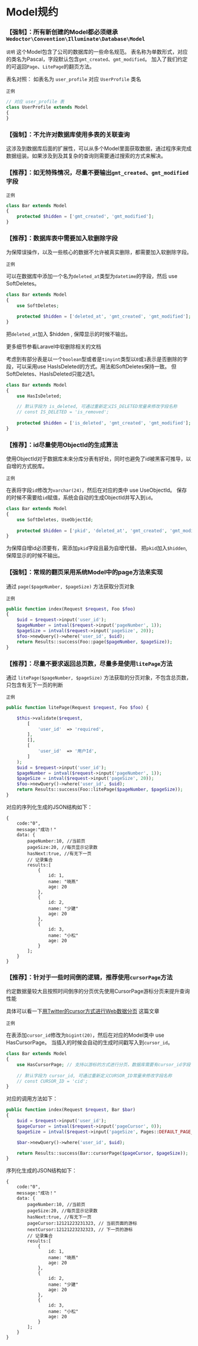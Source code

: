 # Model规约

### 【强制】：所有新创建的Model都必须继承`Wedoctor\Convention\Illuminate\Database\Model`
`说明` 这个Model包含了公司的数据库的一些命名规范。
表名称为单数形式，对应的类名为Pascal，字段默认包含`gmt_created`、`gmt_modified`。
加入了我们约定的可返回`Page`、`LitePage`的翻页方法。

表名对照： 如表名为 `user_profile` 对应 `UserProfile` 类名 

`正例`
```php
// 对应 user_profile 表
class UserProfile extends Model
{
}
```


### 【强制】：不允许对数据库使用多表的关联查询
这涉及到数据库后面的扩展性，可以从多个Model里面获取数据，通过程序来完成数据组装。如果涉及到及其复杂的查询则需要通过搜索的方式来解决。

### 【推荐】：如无特殊情况，尽量不要输出`gmt_created`、`gmt_modified`字段

`正例`

```php
class Bar extends Model
{
    protected $hidden = ['gmt_created', 'gmt_modified'];
}
```

### 【推荐】：数据库表中需要加入软删除字段
为保障误操作，以及一些核心的数据不允许被真实删除，都需要加入软删除字段。

`正例`

可以在数据库中添加一个名为`deleted_at`类型为`datetime`的字段，然后 use SoftDeletes。
```php
class Bar extends Model
{
    use SoftDeletes;

    protected $hidden = ['deleted_at', 'gmt_created', 'gmt_modified'];
}
```
把`deleted_at`加入 $hidden , 保障显示的时候不输出。

更多细节参看Laravel中软删除相关的文档

考虑到有部分表是以一个`boolean`型或者是`tinyint`类型以`0`或`1`表示是否删除的字段，可以采用use HasIsDeleted的方式。用法和SoftDeletes保持一致。
但SoftDeletes、HasIsDeleted只能2选1。

```php
class Bar extends Model
{
    use HasIsDeleted;

    // 默认字段为 is_deleted, 可通过重新定义IS_DELETED常量来修改字段名称
    // const IS_DELETED = 'is_removed';
    
    protected $hidden = ['is_deleted', 'gmt_created', 'gmt_modified'];
}
```

### 【推荐】：id尽量使用ObjectId的生成算法
使用ObjectId对于数据库未来分库分表有好处，同时也避免了id被黑客可推导，以自增的方式脱库。

`正例`

在表将字段`id`修改为`varchar(24)`，然后在对应的类中 use UseObjectId。
保存的时候不需要给`id`赋值，系统会自动的生成ObjectId并写入到`id`。

```php
class Bar extends Model
{
    use SoftDeletes, UseObjectId;
    
    protected $hidden = ['pkid', 'deleted_at', 'gmt_created', 'gmt_modified'];
}
```
为保障自增id必须要有，需添加`pkid`字段且最为自增代替。
把`pkid`加入`$hidden`, 保障显示的时候不输出。

### 【强制】：常规的翻页采用系统Model中的page方法来实现
通过 `page($pageNumber, $pageSize)` 方法获取分页对象

`正例`

```php
public function index(Request $request, Foo $foo)
{
    $uid = $request->input('user_id');
    $pageNumber = intval($request->input('pageNumber', 1));
    $pageSize = intval($request->input('pageSize', 20));
    $foo->newQuery()->where('user_id', $uid);
    return Results::success(Foo::page($pageNumber, $pageSize));
}
```

### 【推荐】：尽量不要求返回总页数，尽量多是使用`litePage`方法

通过 `litePage($pageNumber, $pageSize)` 方法获取的分页对象，不包含总页数，只包含有无下一页的判断

`正例`

```php
public function litePage(Request $request, Foo $foo) {

    $this->validate($request,
        [
            'user_id'  => 'required',
        ],
        [],
        [
            'user_id'  => '用户Id',
        ]
    );
    $uid = $request->input('user_id');
    $pageNumber = intval($request->input('pageNumber', 1));
    $pageSize = intval($request->input('pageSize', 20));
    $foo->newQuery()->where('user_id', $uid);
    return Results::success(Foo::litePage($pageNumber, $pageSize));
}
```

对应的序列化生成的JSON结构如下：
```$json
{
    code:"0",
    message:"成功！"
    data: {
        pageNumber:10, //当前页
        pageSize:20, //每页显示记录数
        hasNext:true, //有无下一页
        // 记录集合
        results:[
            {
                id: 1,
                name: "晓燕"
                age: 20
            },
            {
                id: 2,
                name: "少建"
                age: 20
            },
            {
                id: 3,
                name: "小松"
                age: 20
            }
        ];
    }
}
```

### 【推荐】：针对于一些时间倒的逻辑，推荐使用`cursorPage`方法
约定数据量较大且按照时间倒序的分页优先使用CursorPage游标分页来提升查询性能

具体可以看一下[用Twitter的cursor方式进行Web数据分页](https://timyang.net/web/pagination/) 这篇文章

`正例`

在表添加`cursor_id`修改为`bigint(20)`，然后在对应的Model类中 use HasCursorPage。
当插入的时候会自动的生成时间戳写入到`cursor_id`。

```php
class Bar extends Model
{
    use HasCursorPage; // 支持以游标的方式进行分页，数据库需要有cursor_id字段
    
    // 默认字段为 cursor_id, 可通过重新定义CURSOR_ID常量来修改字段名称
    // const CURSOR_ID = 'cid';
}
```

对应的调用方法如下：
```php
public function index(Request $request, Bar $bar)
{
    $uid = $request->input('user_id');
    $pageCursor = intval($request->input('pageCursor', 0));
    $pageSize = intval($request->input('pageSize', Pages::DEFAULT_PAGE_SIZE));

    $bar->newQuery()->where('user_id', $uid);

    return Results::success(Bar::cursorPage($pageCursor, $pageSize));
}
```
    
序列化生成的JSON结构如下：
```$json
{
    code:"0",
    message:"成功！"
    data: {
        pageNumber:10, //当前页
        pageSize:20, //每页显示记录数
        hasNext:true, //有无下一页
        pageCursor:12121223231323, // 当前页面的游标
        nextCursor:12121223232323, // 下一页的游标
        // 记录集合
        results:[
            {
                id: 1,
                name: "晓燕"
                age: 20
            },
            {
                id: 2,
                name: "少建"
                age: 20
            },
            {
                id: 3,
                name: "小松"
                age: 20
            }
        ];
    }
}
```

